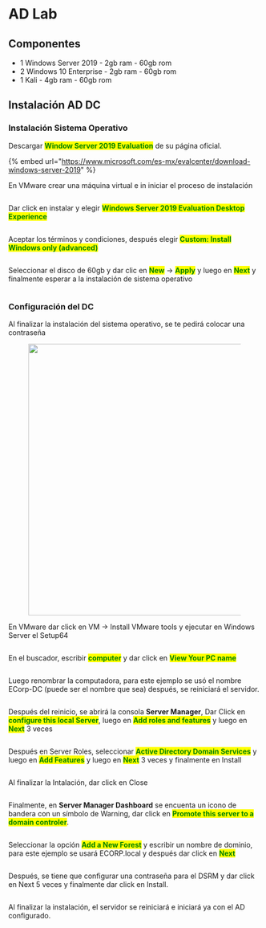 # AD Lab

## Componentes

* 1 Windows Server 2019 - 2gb ram - 60gb rom
* 2 Windows 10 Enterprise - 2gb ram - 60gb rom
* 1 Kali - 4gb ram - 60gb rom



## Instalación AD DC

### Instalación Sistema Operativo

Descargar <mark style="color:green;">**Window Server 2019 Evaluation**</mark> de su página oficial.

{% embed url="https://www.microsoft.com/es-mx/evalcenter/download-windows-server-2019" %}

En VMware crear una máquina virtual e in iniciar el proceso de instalación

<figure><img src="../.gitbook/assets/image (88).png" alt=""><figcaption></figcaption></figure>

Dar click en instalar y elegir <mark style="color:green;">**Windows Server 2019 Evaluation Desktop Experience**</mark>

<figure><img src="../.gitbook/assets/image (22).png" alt=""><figcaption></figcaption></figure>

Aceptar los términos y condiciones, después elegir <mark style="color:green;">**Custom: Install Windows only (advanced)**</mark>

<figure><img src="../.gitbook/assets/image (8).png" alt=""><figcaption></figcaption></figure>

Seleccionar el disco de 60gb y dar clic en <mark style="color:green;">**New**</mark> -> <mark style="color:green;">**Apply**</mark> y luego en <mark style="color:green;">**Next**</mark> y finalmente esperar a la instalación de sistema operativo

<figure><img src="../.gitbook/assets/image (1) (3).png" alt=""><figcaption></figcaption></figure>

### Configuración del DC

Al finalizar la instalación del sistema operativo, se te pedirá colocar una contraseña

<figure><img src="../.gitbook/assets/image (7).png" alt="" width="541"><figcaption></figcaption></figure>

En VMware dar click en VM -> Install VMware tools y ejecutar en Windows Server el Setup64

<figure><img src="../.gitbook/assets/image (6) (3).png" alt=""><figcaption></figcaption></figure>

En el buscador, escribir <mark style="color:green;">**computer**</mark> y dar click en <mark style="color:green;">**View Your PC name**</mark>

<figure><img src="../.gitbook/assets/image (9).png" alt=""><figcaption></figcaption></figure>

Luego renombrar la computadora, para este ejemplo se usó el nombre ECorp-DC (puede ser el nombre que sea) después, se reiniciará el servidor.

<figure><img src="../.gitbook/assets/image (3).png" alt=""><figcaption></figcaption></figure>

Después del reinicio, se abrirá la consola **Server Manager**, Dar Click en <mark style="color:green;">**configure this local Server**</mark>, luego en <mark style="color:green;">**Add roles and features**</mark> y luego en <mark style="color:green;">**Next**</mark> 3 veces

<figure><img src="../.gitbook/assets/image (13) (5).png" alt=""><figcaption></figcaption></figure>

Después en Server Roles, seleccionar <mark style="color:green;">**Active Directory Domain Services**</mark> y luego en <mark style="color:green;">**Add Features**</mark> y luego en <mark style="color:green;">**Next**</mark> 3 veces y finalmente en Install

<figure><img src="../.gitbook/assets/image (11) (3).png" alt=""><figcaption></figcaption></figure>

Al finalizar la Intalación, dar click en Close

<figure><img src="../.gitbook/assets/image (4).png" alt=""><figcaption></figcaption></figure>

Finalmente, en **Server Manager Dashboard** se encuenta un icono de bandera con un símbolo de Warning, dar click en <mark style="color:green;">**Promote this server to a domain controler**</mark>.

<figure><img src="../.gitbook/assets/image (2) (1).png" alt=""><figcaption></figcaption></figure>

Seleccionar la opción <mark style="color:green;">**Add a New Forest**</mark> y escribir un nombre de dominio, para este ejemplo se usará ECORP.local y después dar click en <mark style="color:green;">**Next**</mark>

<figure><img src="../.gitbook/assets/image (12) (5).png" alt=""><figcaption></figcaption></figure>

Después, se tiene que configurar una contraseña para el DSRM y dar click en Next 5 veces y finalmente dar click en Install.

<figure><img src="../.gitbook/assets/image (5) (2).png" alt=""><figcaption></figcaption></figure>

Al finalizar la instalación, el servidor se reiniciará e iniciará ya con el AD configurado.

<figure><img src="../.gitbook/assets/image.png" alt=""><figcaption></figcaption></figure>

